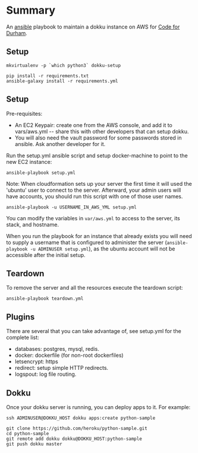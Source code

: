 Summary
=======

An [ansible](http://ansible.com) playbook to maintain a dokku instance on AWS for
[Code for Durham](http://codefordurham.com).

Setup
-----

```
mkvirtualenv -p `which python3` dokku-setup

pip install -r requirements.txt
ansible-galaxy install -r requirements.yml
```

Setup
-----

Pre-requisites:

 * An EC2 Keypair: create one from the AWS console, and add it to vars/aws.yml
   -- share this with other developers that can setup dokku.
 * You will also need the vault password for some passwords stored in ansible.
   Ask another developer for it.

Run the setup.yml ansible script and setup docker-machine to point to the new
EC2 instance:

```
ansible-playbook setup.yml
```

Note: When cloudformation sets up your server the first time it will used the
'ubuntu' user to connect to the server. Afterward, your admin users will have
accounts, you should run this script with one of those user names.

```
ansible-playbook -u USERNAME_IN_AWS_YML setup.yml
```

You can modify the variables in `var/aws.yml` to access to the server, its
stack, and hostname.

When you run the playbook for an instance that already exists you will need to
supply a username that is configured to administer the server (`ansible-playbook
-u ADMINUSER setup.yml`), as the ubuntu account will not be accessible after the
initial setup.

Teardown
--------

To remove the server and all the resources execute the teardown script:

```
ansible-playbook teardown.yml
```

Plugins
-------

There are several that you can take advantage of, see setup.yml for the complete
list:

 * databases: postgres, mysql, redis.
 * docker: dockerfile (for non-root dockerfiles)
 * letsencrypt: https
 * redirect: setup simple HTTP redirects.
 * logspout: log file routing.

Dokku
-----

Once your dokku server is running, you can deploy apps to it. For example:

```
ssh ADMINUSER@DOKKU_HOST dokku apps:create python-sample

git clone https://github.com/heroku/python-sample.git
cd python-sample
git remote add dokku dokku@DOKKU_HOST:python-sample
git push dokku master
```
